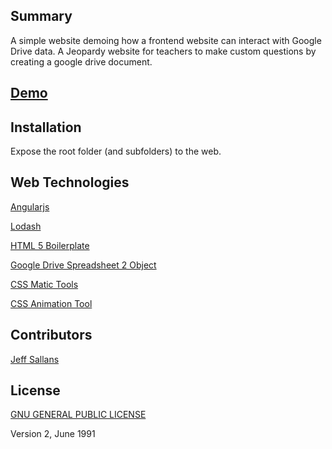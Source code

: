 ## Summary

A simple website demoing how a frontend website can interact with Google Drive data.
A Jeopardy website for teachers to make custom questions by creating a google drive document.

## [Demo](http://jeffsallans.github.io/google_powered_jeopardy/)

## Installation

Expose the root folder (and subfolders) to the web.

## Web Technologies

[Angularjs](http://angularjs.org/)

[Lodash](http://lodash.com/)

[HTML 5 Boilerplate](http://html5boilerplate.com/)

[Google Drive Spreadsheet 2 Object]()

[CSS Matic Tools](http://www.cssmatic.com/gradient-generator)

[CSS Animation Tool](http://cssanimate.com/)

## Contributors
 
[Jeff Sallans](http://github.com/JeffSallans)

## License

[GNU GENERAL PUBLIC LICENSE](https://tldrlegal.com/license/gnu-general-public-license-v2)

Version 2, June 1991


